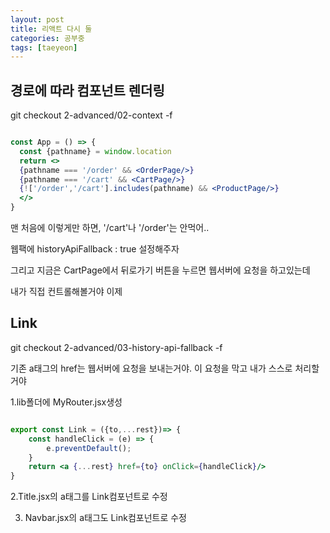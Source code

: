 ```yaml
---
layout: post
title: 리액트 다시 둘
categories: 공부중
tags: [taeyeon]
---
```


## 경로에 따라 컴포넌트 렌더링

git checkout 2-advanced/02-context -f 

```1=App.jsx

const App = () => {
  const {pathname} = window.location
  return <>
  {pathname === '/order' && <OrderPage/>}
  {pathname === '/cart' && <CartPage/>}
  {!['/order','/cart'].includes(pathname) && <ProductPage/>}
  </>
}

```

맨 처음에 이렇게만 하면, '/cart'나 '/order'는 안먹어..

웹팩에 historyApiFallback : true 설정해주자

그리고 지금은 CartPage에서 뒤로가기 버튼을 누르면 웹서버에 요청을 하고있는데

내가 직접 컨트롤해볼거야 이제

## Link

git checkout 2-advanced/03-history-api-fallback -f

기존 a태그의 href는 웹서버에 요청을 보내는거야. 이 요청을 막고 내가 스스로 처리할거야

1.lib폴더에 MyRouter.jsx생성

```2=MyRouter.jsx

export const Link = ({to,...rest})=> {
    const handleClick = (e) => {
        e.preventDefault();
    }
    return <a {...rest} href={to} onClick={handleClick}/>
}

```

2.Title.jsx의 a태그를 Link컴포넌트로 수정

3. Navbar.jsx의 a태그도 Link컴포넌트로 수정

